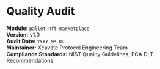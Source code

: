 # Quality Audit

**Module:** `pallet-nft-marketplace`\
**Version:** v1.0\
**Audit Date:** `YYYY-MM-DD`\
**Maintainer:** Xcavate Protocol Engineering Team\
**Compliance Standards:** NIST Quality Guidelines, FCA DLT Recommendations
